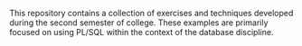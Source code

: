 
This repository contains a collection of exercises and techniques developed during the second semester of college.
These examples are primarily focused on using PL/SQL within the context of the database discipline.